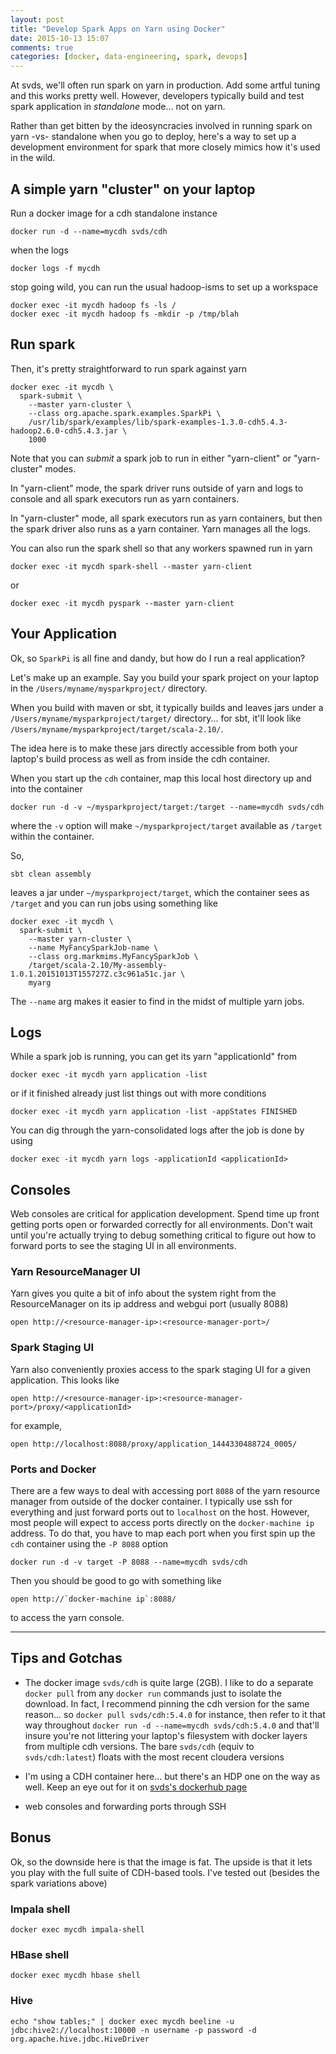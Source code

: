 ```yaml
---
layout: post
title: "Develop Spark Apps on Yarn using Docker"
date: 2015-10-13 15:07
comments: true
categories: [docker, data-engineering, spark, devops]
---
```



At svds, we'll often run spark on yarn in production.  Add some artful tuning
and this works pretty well.  However, developers typically build and test spark
application in _standalone_ mode... not on yarn.

Rather than get bitten by the ideosyncracies involved in running spark on yarn
-vs- standalone when you go to deploy, here's a way to set up a development
environment for spark that more closely mimics how it's used in the wild.

<!--more-->


## A simple yarn "cluster" on your laptop

Run a docker image for a cdh standalone instance

    docker run -d --name=mycdh svds/cdh

when the logs

    docker logs -f mycdh

stop going wild, you can run the usual hadoop-isms to set up a workspace

    docker exec -it mycdh hadoop fs -ls /
    docker exec -it mycdh hadoop fs -mkdir -p /tmp/blah


## Run spark

Then, it's pretty straightforward to run spark against yarn

    docker exec -it mycdh \
      spark-submit \
        --master yarn-cluster \
        --class org.apache.spark.examples.SparkPi \
        /usr/lib/spark/examples/lib/spark-examples-1.3.0-cdh5.4.3-hadoop2.6.0-cdh5.4.3.jar \
        1000

Note that you can _submit_ a spark job to run in either "yarn-client" or "yarn-cluster" modes.

In "yarn-client" mode, the spark driver runs outside of yarn and logs to
console and all spark executors run as yarn containers.

In "yarn-cluster" mode, all spark executors run as yarn containers, but then
the spark driver also runs as a yarn container.  Yarn manages all the logs.

You can also run the spark shell so that any workers spawned run in yarn

    docker exec -it mycdh spark-shell --master yarn-client

or

    docker exec -it mycdh pyspark --master yarn-client


## Your Application

Ok, so `SparkPi` is all fine and dandy, but how do I run a real application?

Let's make up an example.  Say you build your spark project on your laptop in the
`/Users/myname/mysparkproject/` directory.

When you build with maven or sbt, it typically builds and leaves jars under a
`/Users/myname/mysparkproject/target/` directory... for sbt, it'll look like
`/Users/myname/mysparkproject/target/scala-2.10/`.

The idea here is to make these jars directly accessible from both your laptop's
build process as well as from inside the cdh container.

When you start up the `cdh` container, map this local host directory up and
into the container

    docker run -d -v ~/mysparkproject/target:/target --name=mycdh svds/cdh 

where the `-v` option will make `~/mysparkproject/target`
available as `/target` within the container.

So,

    sbt clean assembly

leaves a jar under `~/mysparkproject/target`, which the container sees as
`/target` and you can run jobs using something like

    docker exec -it mycdh \
      spark-submit \
        --master yarn-cluster \
        --name MyFancySparkJob-name \
        --class org.markmims.MyFancySparkJob \
        /target/scala-2.10/My-assembly-1.0.1.20151013T155727Z.c3c961a51c.jar \
        myarg

The `--name` arg makes it easier to find in the midst of multiple yarn jobs.


## Logs

While a spark job is running, you can get its yarn "applicationId" from

    docker exec -it mycdh yarn application -list

or if it finished already just list things out with more conditions

    docker exec -it mycdh yarn application -list -appStates FINISHED

You can dig through the yarn-consolidated logs after the job is done
by using

    docker exec -it mycdh yarn logs -applicationId <applicationId>



## Consoles

Web consoles are critical for application development.  Spend time up front
getting ports open or forwarded correctly for all environments.  Don't wait
until you're actually trying to debug something critical to figure out how to
forward ports to see the staging UI in all environments.

### Yarn ResourceManager UI

Yarn gives you quite a bit of info about the system right from the
ResourceManager on its ip address and webgui port (usually 8088)

    open http://<resource-manager-ip>:<resource-manager-port>/



### Spark Staging UI

Yarn also conveniently proxies access to the spark staging UI for a given
application.  This looks like

    open http://<resource-manager-ip>:<resource-manager-port>/proxy/<applicationId>

for example,

    open http://localhost:8088/proxy/application_1444330488724_0005/


### Ports and Docker

There are a few ways to deal with accessing port `8088` of the yarn resource
manager from outside of the docker container.  I typically use ssh for
everything and just forward ports out to `localhost` on the host.  However,
most people will expect to access ports directly on the `docker-machine ip`
address.  To do that, you have to map each port when you first spin up the
`cdh` container using the `-P 8088` option

    docker run -d -v target -P 8088 --name=mycdh svds/cdh 

Then you should be good to go with something like

    open http://`docker-machine ip`:8088/

to access the yarn console.



---




## Tips and Gotchas

- The docker image `svds/cdh` is quite large (2GB).  I like to do a separate
  `docker pull` from any `docker run` commands just to isolate the download.
  In fact, I recommend pinning the cdh version for the same reason... so
  `docker pull svds/cdh:5.4.0` for instance, then refer to it that way
  throughout `docker run -d --name=mycdh svds/cdh:5.4.0` and that'll insure
  you're not littering your laptop's filesystem with docker layers from
  multiple cdh versions.  The bare `svds/cdh` (equiv to `svds/cdh:latest`)
  floats with the most recent cloudera versions

- I'm using a CDH container here... but there's an HDP one on the way as well.
  Keep an eye out for it on [svds's dockerhub page](`https://hub.docker.com/u/svds`)

- web consoles and forwarding ports through SSH



## Bonus

Ok, so the downside here is that the image is fat.  The upside is that it lets
you play with the full suite of CDH-based tools.  I've tested out (besides the
spark variations above)

### Impala shell

    docker exec mycdh impala-shell

### HBase shell

    docker exec mycdh hbase shell

### Hive

    echo "show tables;" | docker exec mycdh beeline -u jdbc:hive2://localhost:10000 -n username -p password -d org.apache.hive.jdbc.HiveDriver



